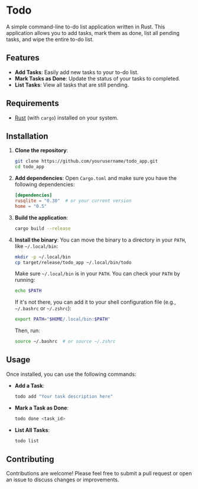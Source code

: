 # Todo

A simple command-line to-do list application written in Rust. This application allows you to add tasks, mark them as done, list all pending tasks, and wipe the entire to-do list.

## Features

- **Add Tasks**: Easily add new tasks to your to-do list.
- **Mark Tasks as Done**: Update the status of your tasks to completed.
- **List Tasks**: View all tasks that are still pending.

## Requirements

- [Rust](https://www.rust-lang.org/) (with `cargo`) installed on your system.

## Installation

1. **Clone the repository**:

   ```bash
   git clone https://github.com/yourusername/todo_app.git
   cd todo_app
   ```

2. **Add dependencies**: Open `Cargo.toml` and make sure you have the following dependencies:

   ```toml
   [dependencies]
   rusqlite = "0.30"  # or your current version
   home = "0.5"
   ```

3. **Build the application**:

   ```bash
   cargo build --release
   ```

4. **Install the binary**: You can move the binary to a directory in your `PATH`, like `~/.local/bin`:

   ```bash
   mkdir -p ~/.local/bin
   cp target/release/todo_app ~/.local/bin/todo
   ```

   Make sure `~/.local/bin` is in your `PATH`. You can check your `PATH` by running:

   ```bash
   echo $PATH
   ```

   If it's not there, you can add it to your shell configuration file (e.g., `~/.bashrc` or `~/.zshrc`):

   ```bash
   export PATH="$HOME/.local/bin:$PATH"
   ```

   Then, run:

   ```bash
   source ~/.bashrc  # or source ~/.zshrc
   ```

## Usage

Once installed, you can use the following commands:

- **Add a Task**:
  ```bash
  todo add "Your task description here"
  ```

- **Mark a Task as Done**:
  ```bash
  todo done <task_id>
  ```

- **List All Tasks**:
  ```bash
  todo list
  ```

## Contributing

Contributions are welcome! Please feel free to submit a pull request or open an issue to discuss changes or improvements.
